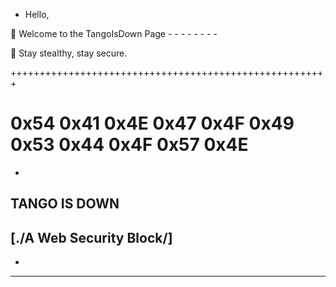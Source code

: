 - Hello,

🔐 Welcome to the TangoIsDown Page - - - - - - - -

📡 Stay stealthy, stay secure.




+++++++++++++++++++++++++++++++++++++++++++++++++++++++

0x54 0x41 0x4E 0x47 0x4F 0x49 0x53 0x44 0x4F 0x57 0x4E
=======================================================

-


##   TANGO IS DOWN
## [./A Web Security Block/]

-






---------------------------------------------------------


<!---
TangoisdownHQ/TangoisdownHQ is a ✨ special ✨ repository because its `README.md` (this file) appears on your GitHub profile.
You can click the Preview link to take a look at your changes.
--->
